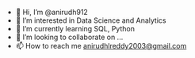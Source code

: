 - 👋 Hi, I’m @anirudh912
- 👀 I’m interested in Data Science and Analytics
- 🌱 I’m currently learning SQL, Python
- 💞️ I’m looking to collaborate on ...
- 📫 How to reach me anirudhlreddy2003@gmail.com

<!---
Anirudh912/Anirudh912 is a ✨ special ✨ repository because its `README.md` (this file) appears on your GitHub profile.
You can click the Preview link to take a look at your changes.
--->
